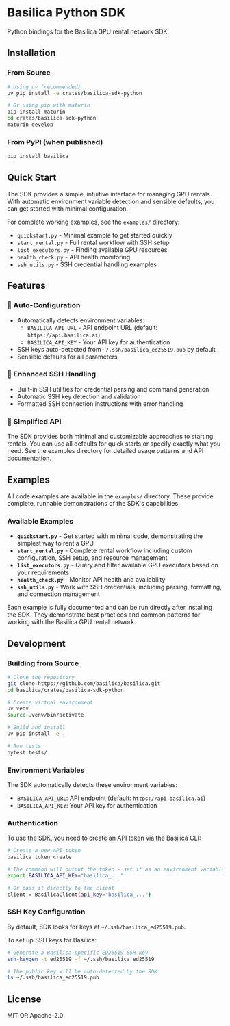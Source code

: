 # Basilica Python SDK

Python bindings for the Basilica GPU rental network SDK.

## Installation

### From Source

```bash
# Using uv (recommended)
uv pip install -e crates/basilica-sdk-python

# Or using pip with maturin
pip install maturin
cd crates/basilica-sdk-python
maturin develop
```

### From PyPI (when published)

```bash
pip install basilica
```

## Quick Start

The SDK provides a simple, intuitive interface for managing GPU rentals. With automatic environment variable detection and sensible defaults, you can get started with minimal configuration.

For complete working examples, see the `examples/` directory:
- `quickstart.py` - Minimal example to get started quickly
- `start_rental.py` - Full rental workflow with SSH setup
- `list_executors.py` - Finding available GPU resources
- `health_check.py` - API health monitoring
- `ssh_utils.py` - SSH credential handling examples

## Features

### 🚀 Auto-Configuration
- Automatically detects environment variables:
  - `BASILICA_API_URL` - API endpoint URL (default: `https://api.basilica.ai`)
  - `BASILICA_API_KEY` - Your API key for authentication
- SSH keys auto-detected from `~/.ssh/basilica_ed25519.pub` by default
- Sensible defaults for all parameters

### 🔐 Enhanced SSH Handling
- Built-in SSH utilities for credential parsing and command generation
- Automatic SSH key detection and validation
- Formatted SSH connection instructions with error handling

### 🎯 Simplified API
The SDK provides both minimal and customizable approaches to starting rentals. You can use all defaults for quick starts or specify exactly what you need. See the examples directory for detailed usage patterns and API documentation.

## Examples

All code examples are available in the `examples/` directory. These provide complete, runnable demonstrations of the SDK's capabilities:

### Available Examples

- **`quickstart.py`** - Get started with minimal code, demonstrating the simplest way to rent a GPU
- **`start_rental.py`** - Complete rental workflow including custom configuration, SSH setup, and resource management
- **`list_executors.py`** - Query and filter available GPU executors based on your requirements
- **`health_check.py`** - Monitor API health and availability
- **`ssh_utils.py`** - Work with SSH credentials, including parsing, formatting, and connection management

Each example is fully documented and can be run directly after installing the SDK. They demonstrate best practices and common patterns for working with the Basilica GPU rental network.

## Development

### Building from Source

```bash
# Clone the repository
git clone https://github.com/basilica/basilica.git
cd basilica/crates/basilica-sdk-python

# Create virtual environment
uv venv
source .venv/bin/activate

# Build and install
uv pip install -e .

# Run tests
pytest tests/
```

### Environment Variables

The SDK automatically detects these environment variables:

- `BASILICA_API_URL`: API endpoint (default: `https://api.basilica.ai`)
- `BASILICA_API_KEY`: Your API key for authentication

### Authentication

To use the SDK, you need to create an API token via the Basilica CLI:

```bash
# Create a new API token
basilica token create

# The command will output the token - set it as an environment variable
export BASILICA_API_KEY="basilica_..."

# Or pass it directly to the client
client = BasilicaClient(api_key="basilica_...")
```

### SSH Key Configuration

By default, SDK looks for keys at `~/.ssh/basilica_ed25519.pub`.

To set up SSH keys for Basilica:
```bash
# Generate a Basilica-specific ED25519 SSH key
ssh-keygen -t ed25519 -f ~/.ssh/basilica_ed25519

# The public key will be auto-detected by the SDK
ls ~/.ssh/basilica_ed25519.pub
```

## License

MIT OR Apache-2.0
